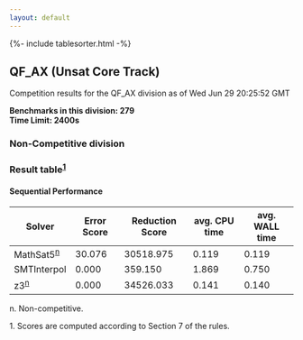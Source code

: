 ```yaml
---
layout: default
---
```

{%- include tablesorter.html -%}

##  QF_AX (Unsat Core Track)

Competition results for the QF_AX division as of Wed Jun 29 20:25:52 GMT

**Benchmarks in this division: 279**
<br/>
**Time Limit: 2400s**


###  Non-Competitive division 
### Result table<sup><a href="#fn1">1</a></sup>
 




#### Sequential Performance
<table id="sequential" class="result sorted">
<thead>
<tr>
<th class="center">Solver</th>
<th class="center">Error Score</th>
<th class="center">Reduction Score</th>
<th class="center">avg. CPU time </th>
<th class="center">avg. WALL time </th>
</tr>
</thead>
<tr>
<td>MathSat5<SUP><a href="#fn">n</a></SUP>
</td>
<td class="right">30.076</td>
<td class="right">30518.975</td>
<td class="right">0.119</td>
<td class="right">0.119</td>
</tr>
<tr>
<td>SMTInterpol</td>
<td class="right">0.000</td>
<td class="right">359.150</td>
<td class="right">1.869</td>
<td class="right">0.750</td>
</tr>
<tr>
<td>z3<SUP><a href="#fn">n</a></SUP>
</td>
<td class="right">0.000</td>
<td class="right">34526.033</td>
<td class="right">0.141</td>
<td class="right">0.140</td>
</tr>
</table>
<span id="fn"> n. Non-competitive.</span>

<span id="fn1"> 1. Scores are computed according to Section 7 of the rules.</span>



